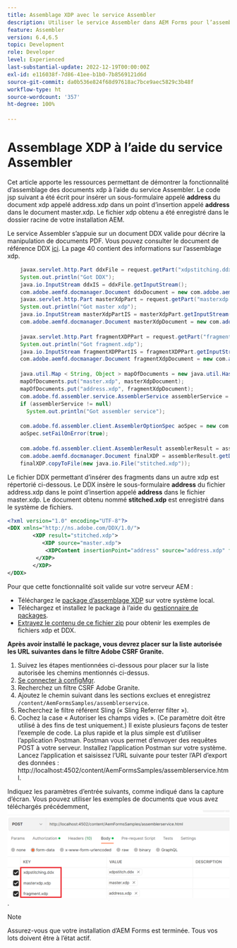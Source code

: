 ```yaml
---
title: Assemblage XDP avec le service Assembler
description: Utiliser le service Assembler dans AEM Forms pour l’assemblage XDP
feature: Assembler
version: 6.4,6.5
topic: Development
role: Developer
level: Experienced
last-substantial-update: 2022-12-19T00:00:00Z
exl-id: e116038f-7d86-41ee-b1b0-7b8569121d6d
source-git-commit: da0b536e824f68d97618ac7bce9aec5829c3b48f
workflow-type: ht
source-wordcount: '357'
ht-degree: 100%

---
```


# Assemblage XDP à l’aide du service Assembler

Cet article apporte les ressources permettant de démontrer la fonctionnalité d’assemblage des documents xdp à l’aide du service Assembler.
Le code jsp suivant a été écrit pour insérer un sous-formulaire appelé **address** du document xdp appelé address.xdp dans un point d’insertion appelé **address** dans le document master.xdp. Le fichier xdp obtenu a été enregistré dans le dossier racine de votre installation AEM.

Le service Assembler s’appuie sur un document DDX valide pour décrire la manipulation de documents PDF. Vous pouvez consulter le document de référence DDX [ici](assets/ddxRef.pdf). La page 40 contient des informations sur l’assemblage xdp.

```java
    javax.servlet.http.Part ddxFile = request.getPart("xdpstitching.ddx");
    System.out.println("Got DDX");
    java.io.InputStream ddxIS = ddxFile.getInputStream();
    com.adobe.aemfd.docmanager.Document ddxDocument = new com.adobe.aemfd.docmanager.Document(ddxIS);
    javax.servlet.http.Part masterXdpPart = request.getPart("masterxdp.xdp");
    System.out.println("Got master xdp");
    java.io.InputStream masterXdpPartIS = masterXdpPart.getInputStream();
    com.adobe.aemfd.docmanager.Document masterXdpDocument = new com.adobe.aemfd.docmanager.Document(masterXdpPartIS);

    javax.servlet.http.Part fragmentXDPPart = request.getPart("fragment.xdp");
    System.out.println("Got fragment.xdp");
    java.io.InputStream fragmentXDPPartIS = fragmentXDPPart.getInputStream();
    com.adobe.aemfd.docmanager.Document fragmentXdpDocument = new com.adobe.aemfd.docmanager.Document(fragmentXDPPartIS);

    java.util.Map < String, Object > mapOfDocuments = new java.util.HashMap < String, Object > ();
    mapOfDocuments.put("master.xdp", masterXdpDocument);
    mapOfDocuments.put("address.xdp", fragmentXdpDocument);
    com.adobe.fd.assembler.service.AssemblerService assemblerService = sling.getService(com.adobe.fd.assembler.service.AssemblerService.class);
    if (assemblerService != null)
      System.out.println("Got assembler service");

    com.adobe.fd.assembler.client.AssemblerOptionSpec aoSpec = new com.adobe.fd.assembler.client.AssemblerOptionSpec();
    aoSpec.setFailOnError(true);

    com.adobe.fd.assembler.client.AssemblerResult assemblerResult = assemblerService.invoke(ddxDocument, mapOfDocuments, aoSpec);
    com.adobe.aemfd.docmanager.Document finalXDP = assemblerResult.getDocuments().get("stitched.xdp");
    finalXDP.copyToFile(new java.io.File("stitched.xdp"));
```

Le fichier DDX permettant d’insérer des fragments dans un autre xdp est répertorié ci-dessous. Le DDX insère le sous-formulaire **address** du fichier address.xdp dans le point d’insertion appelé **address** dans le fichier master.xdp. Le document obtenu nommé **stitched.xdp** est enregistré dans le système de fichiers.

```xml
<?xml version="1.0" encoding="UTF-8"?> 
<DDX xmlns="http://ns.adobe.com/DDX/1.0/"> 
        <XDP result="stitched.xdp"> 
           <XDP source="master.xdp"> 
            <XDPContent insertionPoint="address" source="address.xdp" fragment="address"/> 
         </XDP> 
        </XDP>         
</DDX>
```

Pour que cette fonctionnalité soit valide sur votre serveur AEM :

* Téléchargez le [package d’assemblage XDP](assets/xdp-stitching.zip) sur votre système local.
* Téléchargez et installez le package à l’aide du [gestionnaire de packages](http://localhost:4502/crx/packmgr/index.jsp).
* [Extrayez le contenu de ce fichier zip](assets/xdp-and-ddx.zip) pour obtenir les exemples de fichiers xdp et DDX.

**Après avoir installé le package, vous devrez placer sur la liste autorisée les URL suivantes dans le filtre Adobe CSRF Granite.**

1. Suivez les étapes mentionnées ci-dessous pour placer sur la liste autorisée les chemins mentionnés ci-dessus.
1. [Se connecter à configMgr](http://localhost:4502/system/console/configMgr).
1. Recherchez un filtre CSRF Adobe Granite.
1. Ajoutez le chemin suivant dans les sections exclues et enregistrez `/content/AemFormsSamples/assemblerservice`.
1. Recherchez le filtre référent Sling (« Sling Referrer filter »).
1. Cochez la case « Autoriser les champs vides ». (Ce paramètre doit être utilisé à des fins de test uniquement.)
Il existe plusieurs façons de tester l’exemple de code. La plus rapide et la plus simple est d’utiliser l’application Postman. Postman vous permet d’envoyer des requêtes POST à votre serveur. Installez l’application Postman sur votre système.
Lancez l’application et saisissez l’URL suivante pour tester l’API d’export des données :
http://localhost:4502/content/AemFormsSamples/assemblerservice.html.

Indiquez les paramètres d’entrée suivants, comme indiqué dans la capture d’écran. Vous pouvez utiliser les exemples de documents que vous avez téléchargés précédemment,
![xdp-stitch-postman](assets/xdp-stitching-postman.png).

>[!NOTE]
>
>Assurez-vous que votre installation d’AEM Forms est terminée. Tous vos lots doivent être à l’état actif.
>
